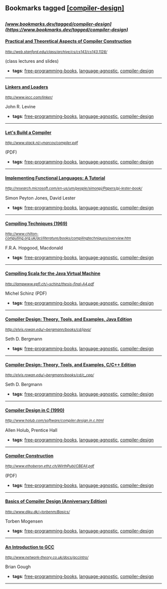 ## Bookmarks tagged [[compiler-design]](https://www.bookmarks.dev?q=[compiler-design])

_<sup><sup>[www.bookmarks.dev/tagged/compiler-design](https://www.bookmarks.dev/tagged/compiler-design)</sup></sup>_
---
#### [Practical and Theoretical Aspects of Compiler Construction](http://web.stanford.edu/class/archive/cs/cs143/cs143.1128/)
_<sup>http://web.stanford.edu/class/archive/cs/cs143/cs143.1128/</sup>_

(class lectures and slides)
* **tags**: [free-programming-books](../tagged/free-programming-books.md), [language-agnostic](../tagged/language-agnostic.md), [compiler-design](../tagged/compiler-design.md)
---
#### [Linkers and Loaders](http://www.iecc.com/linker/)
_<sup>http://www.iecc.com/linker/</sup>_

John R. Levine
* **tags**: [free-programming-books](../tagged/free-programming-books.md), [language-agnostic](../tagged/language-agnostic.md), [compiler-design](../tagged/compiler-design.md)
---
#### [Let's Build a Compiler](http://www.stack.nl/~marcov/compiler.pdf)
_<sup>http://www.stack.nl/~marcov/compiler.pdf</sup>_

(PDF)
* **tags**: [free-programming-books](../tagged/free-programming-books.md), [language-agnostic](../tagged/language-agnostic.md), [compiler-design](../tagged/compiler-design.md)
---
#### [Implementing Functional Languages: A Tutorial](http://research.microsoft.com/en-us/um/people/simonpj/Papers/pj-lester-book/)
_<sup>http://research.microsoft.com/en-us/um/people/simonpj/Papers/pj-lester-book/</sup>_

Simon Peyton Jones, David Lester
* **tags**: [free-programming-books](../tagged/free-programming-books.md), [language-agnostic](../tagged/language-agnostic.md), [compiler-design](../tagged/compiler-design.md)
---
#### [Compiling Techniques (1969)](http://www.chilton-computing.org.uk/acl/literature/books/compilingtechniques/overview.htm)
_<sup>http://www.chilton-computing.org.uk/acl/literature/books/compilingtechniques/overview.htm</sup>_

F.R.A. Hopgood, Macdonald
* **tags**: [free-programming-books](../tagged/free-programming-books.md), [language-agnostic](../tagged/language-agnostic.md), [compiler-design](../tagged/compiler-design.md)
---
#### [Compiling Scala for the Java Virtual Machine](http://lampwww.epfl.ch/~schinz/thesis-final-A4.pdf)
_<sup>http://lampwww.epfl.ch/~schinz/thesis-final-A4.pdf</sup>_

Michel Schinz (PDF)
* **tags**: [free-programming-books](../tagged/free-programming-books.md), [language-agnostic](../tagged/language-agnostic.md), [compiler-design](../tagged/compiler-design.md)
---
#### [Compiler Design: Theory, Tools, and Examples, Java Edition](http://elvis.rowan.edu/~bergmann/books/cd/java/)
_<sup>http://elvis.rowan.edu/~bergmann/books/cd/java/</sup>_

Seth D. Bergmann
* **tags**: [free-programming-books](../tagged/free-programming-books.md), [language-agnostic](../tagged/language-agnostic.md), [compiler-design](../tagged/compiler-design.md)
---
#### [Compiler Design: Theory, Tools, and Examples, C/C++ Edition](http://elvis.rowan.edu/~bergmann/books/cd/c_cpp/)
_<sup>http://elvis.rowan.edu/~bergmann/books/cd/c_cpp/</sup>_

Seth D. Bergmann
* **tags**: [free-programming-books](../tagged/free-programming-books.md), [language-agnostic](../tagged/language-agnostic.md), [compiler-design](../tagged/compiler-design.md)
---
#### [Compiler Design in C (1990)](http://www.holub.com/software/compiler.design.in.c.html)
_<sup>http://www.holub.com/software/compiler.design.in.c.html</sup>_

Allen Holub, Prentice Hall
* **tags**: [free-programming-books](../tagged/free-programming-books.md), [language-agnostic](../tagged/language-agnostic.md), [compiler-design](../tagged/compiler-design.md)
---
#### [Compiler Construction](http://www.ethoberon.ethz.ch/WirthPubl/CBEAll.pdf)
_<sup>http://www.ethoberon.ethz.ch/WirthPubl/CBEAll.pdf</sup>_

(PDF)
* **tags**: [free-programming-books](../tagged/free-programming-books.md), [language-agnostic](../tagged/language-agnostic.md), [compiler-design](../tagged/compiler-design.md)
---
#### [Basics of Compiler Design (Anniversary Edition)](http://www.diku.dk/~torbenm/Basics/)
_<sup>http://www.diku.dk/~torbenm/Basics/</sup>_

Torben Mogensen
* **tags**: [free-programming-books](../tagged/free-programming-books.md), [language-agnostic](../tagged/language-agnostic.md), [compiler-design](../tagged/compiler-design.md)
---
#### [An Introduction to GCC](http://www.network-theory.co.uk/docs/gccintro/)
_<sup>http://www.network-theory.co.uk/docs/gccintro/</sup>_

Brian Gough
* **tags**: [free-programming-books](../tagged/free-programming-books.md), [language-agnostic](../tagged/language-agnostic.md), [compiler-design](../tagged/compiler-design.md)
---
